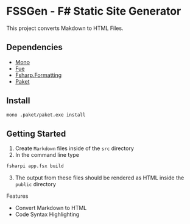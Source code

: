 # FSSGen - F# Static Site Generator

This project converts Makdown to HTML Files.

## Dependencies

- [Mono](https://www.mono-project.com/)
- [Fue](https://github.com/Dzoukr/Fue)
- [Fsharp.Formatting](https://github.com/fsprojects/FSharp.Formatting)
- [Paket](https://fsprojects.github.io/Paket/)

## Install

```bash
mono .paket/paket.exe install
```

## Getting Started

1. Create `Markdown` files inside of the `src` directory
2. In the command line type

```bash
fsharpi app.fsx build
```

3. The output from these files should be rendered as HTML inside the `public` directory

Features

- Convert Markdown to HTML
- Code Syntax Highlighting

